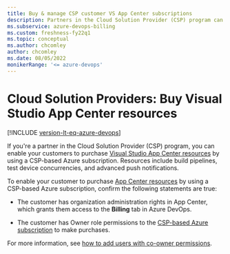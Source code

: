 ```yaml
---
title: Buy & manage CSP customer VS App Center subscriptions
description: Partners in the Cloud Solution Provider (CSP) program can enable their customers to purchase Visual Studio App Center resources.
ms.subservice: azure-devops-billing
ms.custom: freshness-fy22q1
ms.topic: conceptual
ms.author: chcomley
author: chcomley
ms.date: 08/05/2022
monikerRange: '<= azure-devops'
---
```

# Cloud Solution Providers: Buy Visual Studio App Center resources

[!INCLUDE [version-lt-eq-azure-devops](../../../includes/version-lt-eq-azure-devops.md)]

If you're a partner in the Cloud Solution Provider (CSP) program, you can enable your customers to purchase [Visual Studio App Center resources](https://azure.microsoft.com/services/app-center/) by using a CSP-based Azure subscription. Resources include build pipelines, test device concurrencies, and advanced push notifications.

To enable your customer to purchase [App Center resources](https://visualstudio.microsoft.com/app-center/) by using a CSP-based Azure subscription, confirm the following statements are true:

* The customer has organization administration rights in App Center, which grants them access to the **Billing** tab in Azure DevOps.

* The customer has Owner role permissions to the [CSP-based Azure subscription](https://ms.portal.azure.com/#home) to make purchases. 
 
For more information, see [how to add users with co-owner permissions](/azure/billing/billing-add-change-azure-subscription-administrator).
